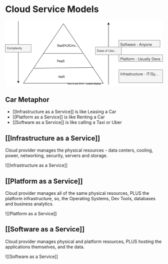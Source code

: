# Cloud Service Models

![Cloud Service Diagram](../../assets/images/cloud-service-models.svg)

## Car Metaphor

- [[Infrastructure as a Service]] is like Leasing a Car
- [[Platform as a Service]] is like Renting a Car
- [[Software as a Service]] is like calling a Taxi or Uber

## [[Infrastructure as a Service]]

Cloud provider manages the physical resources - data centers, cooling, power, networking, security, servers and storage.

![[Infrastructure as a Service]]

## [[Platform as a Service]]

Cloud provider manages all of the same physical resources, PLUS the platform infrastructure, so, the Operating Systems, Dev Tools, databases and business analytics.

![[Platform as a Service]]

## [[Software as a Service]]

Cloud provider manages physical and platform resources, PLUS hosting the applications themselves, and the data.

![[Software as a Service]]

